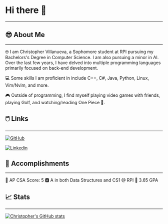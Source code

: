 # Hi there 👋
---

## 😎 About Me
---
🤓 I am Christopher Villanueva, a Sophomore student at RPI pursuing my Bachelors's Degree in Computer Science. I am also pursuing a minor in AI. Over the last few years, I have delved into multiple programming languages primarily focused on back-end development.

💻 Some skills I am proficient in include C++, C#, Java, Python, Linux, Vim/Nvim, and more.

🎮 Outside of programming, I find myself playing video games with friends, playing Golf, and watching/reading One Piece 👒.

## 🖱️ Links
---

[![GitHub](https://img.shields.io/badge/GitHub-000000?style=for-the-badge&logo=GitHub&logoColor=white)](https://github.com/BoundlessFate)


[![Linkedin](https://img.shields.io/badge/LinkedIn-0077B5?style=for-the-badge&logo=linkedin&logoColor=white)](https://www.linkedin.com/in/christopher-villanueva-a51939282/)

## 🥇 Accomplishments
---

💯 AP CSA Score: 5
🅰️ A in both Data Structures and CS1 @ RPI
💪 3.65 GPA


## 📈 Stats
---

[![Christopher's GitHub stats](https://github-readme-stats.vercel.app/api?username=BoundlessFate&theme=buefy)](https://github.com/anuraghazra/github-readme-stats)
